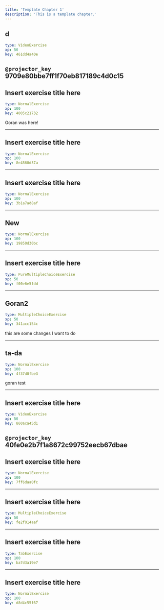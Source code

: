 ```yaml
---
title: 'Template Chapter 1'
description: 'This is a template chapter.'
---
```


## d

```yaml
type: VideoExercise 
xp: 50 
key: 461dd4a40e   
```

`@projector_key`
9709e80bbe7ff1f70eb817189c4d0c15
---

## Insert exercise title here

```yaml
type: NormalExercise 
xp: 100 
key: 4005c21732   
```


Goran was here!


---

## Insert exercise title here

```yaml
type: NormalExercise 
xp: 100 
key: 8e4860d37a   
```





---

## Insert exercise title here

```yaml
type: NormalExercise 
xp: 100 
key: 3b1a7ad8af   
```





---

## New

```yaml
type: NormalExercise 
xp: 100 
key: 19850d30bc   
```





---

## Insert exercise title here

```yaml
type: PureMultipleChoiceExercise 
xp: 50 
key: f00e6e5fdd   
```





---

## Goran2

```yaml
type: MultipleChoiceExercise 
xp: 50 
key: 341acc154c   
```


this are some changes I want to do


---

## ta-da

```yaml
type: NormalExercise 
xp: 100 
key: 4f37d0fbe3   
```


goran test


---

## Insert exercise title here

```yaml
type: VideoExercise 
xp: 50 
key: 860aca45d1   
```

`@projector_key`
40fe0e2b7f1a8672c99752eecb67dbae
---

## Insert exercise title here

```yaml
type: NormalExercise 
xp: 100 
key: 7ff6daa0fc   
```





---

## Insert exercise title here

```yaml
type: MultipleChoiceExercise 
xp: 50 
key: fe2f014aaf   
```





---

## Insert exercise title here

```yaml
type: TabExercise 
xp: 100 
key: ba7d3a19e7   
```





---

## Insert exercise title here

```yaml
type: NormalExercise 
xp: 100 
key: d8d4c55f67   
```






